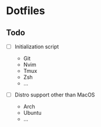 # Dotfiles

## Todo

- [ ] Initialization script
    - Git
    - Nvim
    - Tmux
    - Zsh
    - ...

- [ ] Distro support other than MacOS
    - Arch
    - Ubuntu
    - ...
